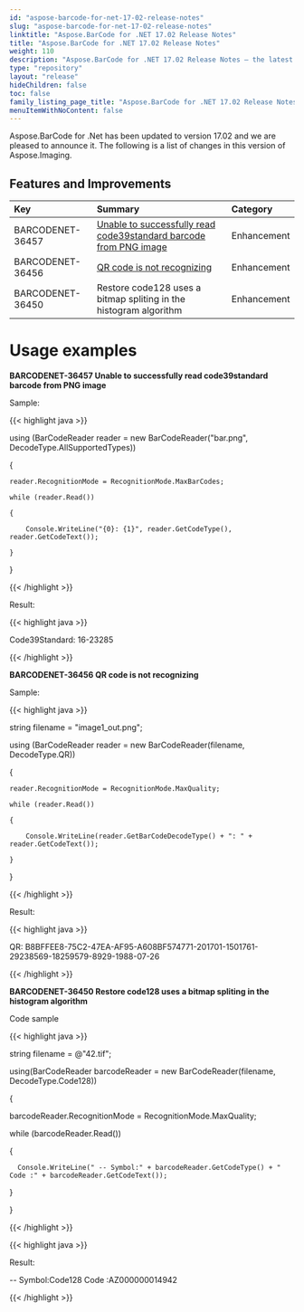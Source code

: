 ```yaml
---
id: "aspose-barcode-for-net-17-02-release-notes"
slug: "aspose-barcode-for-net-17-02-release-notes"
linktitle: "Aspose.BarCode for .NET 17.02 Release Notes"
title: "Aspose.BarCode for .NET 17.02 Release Notes"
weight: 110
description: "Aspose.BarCode for .NET 17.02 Release Notes – the latest updates and fixes."
type: "repository"
layout: "release"
hideChildren: false
toc: false
family_listing_page_title: "Aspose.BarCode for .NET 17.02 Release Notes"
menuItemWithNoContent: false
---
```


Aspose.BarCode for .Net has been updated to version 17.02 and we are pleased to announce it.
The following is a list of changes in this version of Aspose.Imaging.
## **Features and Improvements**

|**Key**|**Summary**|**Category**|
| :- | :- | :- |
|BARCODENET-36457|[Unable to successfully read code39standard barcode from PNG image](https://www.aspose.com/community/forums/thread/820819/code39standard-barcode-is-not-recognized.aspx)|Enhancement|
|BARCODENET-36456|[QR code is not recognizing](https://www.aspose.com/community/forums/thread/820069/aspose-barcode-reader-for-qr-code-appears-to-be-not-working-for-the-attached-document.aspx)|Enhancement|
|BARCODENET-36450|Restore code128 uses a bitmap spliting in the histogram algorithm|Enhancement|
# **Usage examples**
**BARCODENET-36457 Unable to successfully read code39standard barcode from PNG image**

Sample:

{{< highlight java >}}

 using (BarCodeReader reader = new BarCodeReader("bar.png", DecodeType.AllSupportedTypes))

{

    reader.RecognitionMode = RecognitionMode.MaxBarCodes;

    while (reader.Read())

    {

        Console.WriteLine("{0}: {1}", reader.GetCodeType(), reader.GetCodeText());

    }

}

{{< /highlight >}}

Result:

{{< highlight java >}}

 Code39Standard: 16-23285

{{< /highlight >}}

**BARCODENET-36456 QR code is not recognizing**

Sample:

{{< highlight java >}}

 string filename = "image1_out.png";

using (BarCodeReader reader = new BarCodeReader(filename, DecodeType.QR))

{

    reader.RecognitionMode = RecognitionMode.MaxQuality;

    while (reader.Read())

    {

        Console.WriteLine(reader.GetBarCodeDecodeType() + ": " + reader.GetCodeText());

    }

}

{{< /highlight >}}

Result:

{{< highlight java >}}

 QR: B8BFFEE8-75C2-47EA-AF95-A608BF574771-201701-1501761-29238569-18259579-8929-1988-07-26

{{< /highlight >}}

**BARCODENET-36450 Restore code128 uses a bitmap spliting in the histogram algorithm**

Code sample

{{< highlight java >}}

 string filename = @"42.tif";

using(BarCodeReader barcodeReader = new BarCodeReader(filename, DecodeType.Code128))

{

   barcodeReader.RecognitionMode = RecognitionMode.MaxQuality;

   while (barcodeReader.Read())

   {

      Console.WriteLine(" -- Symbol:" + barcodeReader.GetCodeType() + " Code :" + barcodeReader.GetCodeText());

   }

}

{{< /highlight >}}

{{< highlight java >}}

 Result:

 -- Symbol:Code128 Code :AZ000000014942

{{< /highlight >}}
